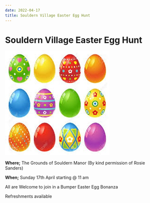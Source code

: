 ```yaml
---
date: 2022-04-17
title: Souldern Village Easter Egg Hunt
---
```


# Souldern Village  Easter Egg Hunt

![eggs](easteregg2022.jpg)

<div id="easter2022"></div>
<script src="/home/gallery/easter2022.js"></script>
<script src="/home/gallery/galleries.js"></script>
<script>
  document.getElementById("easter2017").style.height="25em";
</script>


**Where;**  The Grounds of Souldern Manor (By kind permission of Rosie Sanders)

**When;**  Sunday 17th April starting @ 11 am

All are Welcome to join in a Bumper Easter Egg Bonanza


Refreshments available 

 



